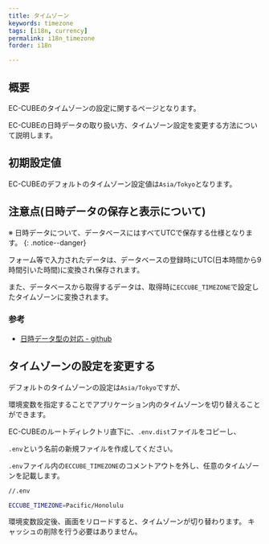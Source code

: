 ```yaml
---
title: タイムゾーン
keywords: timezone
tags: [i18n, currency]
permalink: i18n_timezone
forder: i18n

---
```


## 概要

EC-CUBEのタイムゾーンの設定に関するページとなります。

EC-CUBEの日時データの取り扱い方、タイムゾーン設定を変更する方法について説明します。

## 初期設定値

EC-CUBEのデフォルトのタイムゾーン設定値は`Asia/Tokyo`となります。

## 注意点(日時データの保存と表示について)

※ 日時データについて、データベースにはすべてUTCで保存する仕様となります。
{: .notice--danger}

フォーム等で入力されたデータは、データベースの登録時にUTC(日本時間から9時間引いた時間)に変換され保存されます。

また、データベースから取得するデータは、取得時に`ECCUBE_TIMEZONE`で設定したタイムゾーンに変換されます。


### 参考

- [日時データ型の対応 - github](https://github.com/EC-CUBE/ec-cube/pull/2308)

## タイムゾーンの設定を変更する

デフォルトのタイムゾーンの設定は`Asia/Tokyo`ですが、

環境変数を指定することでアプリケーション内のタイムゾーンを切り替えることができます。

EC-CUBEのルートディレクトリ直下に、`.env.dist`ファイルをコピーし、

`.env`という名前の新規ファイルを作成してください。

`.env`ファイル内の`ECCUBE_TIMEZONE`のコメントアウトを外し、任意のタイムゾーンを記載します。

```bash
//.env

ECCUBE_TIMEZONE=Pacific/Honolulu
```

環境変数設定後、画面をリロードすると、タイムゾーンが切り替わります。
キャッシュの削除を行う必要はありません。